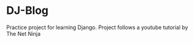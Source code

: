 # DJ-Blog
Practice project for learning Django. Project follows a youtube tutorial by The Net Ninja
